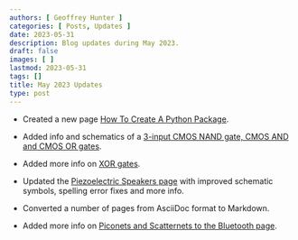 ```yaml
---
authors: [ Geoffrey Hunter ]
categories: [ Posts, Updates ]
date: 2023-05-31
description: Blog updates during May 2023.
draft: false
images: [ ]
lastmod: 2023-05-31
tags: []
title: May 2023 Updates
type: post
---
```


* Created a new page [How To Create A Python Package](/programming/languages/python/packaging/).

* Added info and schematics of a [3-input CMOS NAND gate, CMOS AND and CMOS OR gates](/electronics/circuit-design/digital-logic/gates/#complementary-metal-oxide-semiconductor-logic-cmos).

* Added more info on [XOR gates](/electronics/circuit-design/digital-logic/gates/#xor).

* Updated the [Piezoelectric Speakers page](/electronics/components/piezoelectric-speakers/) with improved schematic symbols, spelling error fixes and more info.

* Converted a number of pages from AsciiDoc format to Markdown.

* Added more info on [Piconets and Scatternets to the Bluetooth page](/electronics/communication-protocols/bluetooth/#piconet-and-scatternets).
